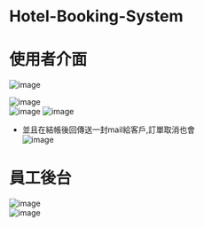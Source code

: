 ﻿# Hotel-Booking-System  

# 使用者介面  
![image](https://github.com/user-attachments/assets/1166b42a-12c5-4e12-bfca-fe1297541684)  

![image](https://github.com/user-attachments/assets/d47e399b-9f71-4e45-ada8-151a1d654dd4)  
![image](https://github.com/user-attachments/assets/ef63c3ca-de9d-4b10-9f16-f838124f3b70)
![image](https://github.com/user-attachments/assets/1614e469-d00c-4d89-92d2-bc0bc5b34b1d)
+ 並且在結帳後回傳送一封mail給客戶,訂單取消也會    
![image](https://github.com/user-attachments/assets/afe9117e-558c-4397-b131-699e7b1f47d8)

# 員工後台  
![image](https://github.com/user-attachments/assets/24ec2a6e-ca96-49b7-99c7-b38936f62d01)  
![image](https://github.com/user-attachments/assets/a328ad00-69e6-4294-9aa6-9fb85186110c)

